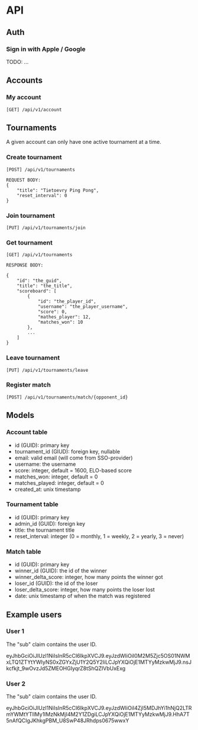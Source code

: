 # API

## Auth

### Sign in with Apple / Google

TODO: ...

## Accounts

### My account

```
[GET] /api/v1/account
```

## Tournaments

A given account can only have one active tournament at a time.

### Create tournament

```
[POST] /api/v1/tournaments

REQUEST BODY:
{
    "title": "Tietoevry Ping Pong",
    "reset_interval": 0
}
```

### Join tournament

```
[PUT] /api/v1/tournaments/join
```

### Get tournament

```
[GET] /api/v1/tournaments

RESPONSE BODY:

{
    "id": "the_guid",
    "title": "the_title",
    "scoreboard": [
        {
            "id": "the_player_id",
            "username": "the_player_username",
            "score": 0,
            "mathes_player": 12,
            "matches_won": 10
        },
        ...
    ]
}
```

### Leave tournament

```
[PUT] /api/v1/tournaments/leave
```

### Register match

```
[POST] /api/v1/tournaments/match/{opponent_id}
```

## Models

### Account table

* id (GUID): primary key
* tournament_id (GIUD): foreign key, nullable
* email: valid email (will come from SSO-provider)
* username: the username
* score: integer, default = 1600, ELO-based score
* matches_won: integer, default = 0
* matches_played: integer, default = 0
* created_at: unix timestamp

### Tournament table

* id (GUID): primary key
* admin_id (GUID): foreign key
* title: the tournament title
* reset_interval: integer (0 = monthly, 1 = weekly, 2 = yearly, 3 = never)

### Match table

* id (GUID): primary key
* winner_id (GUID): the id of the winner
* winner_delta_score: integer, how many points the winner got
* loser_id (GUID): the id of the loser
* loser_delta_score: integer, how many points the loser lost
* date: unix timestamp of when the match was registered

## Example users

### User 1

The "sub" claim contains the user ID.

eyJhbGciOiJIUzI1NiIsInR5cCI6IkpXVCJ9.eyJzdWIiOiI0M2M5Zjc5OS01NWMxLTQ1ZTYtYWIyNS0xZGYxZjU1Y2Q5Y2IiLCJpYXQiOjE1MTYyMzkwMjJ9.nsJkcfkjt_9wOvzJd5ZMEOHGIyqrZ8tShQZIVbUxExg 

### User 2

The "sub" claim contains the user ID.

eyJhbGciOiJIUzI1NiIsInR5cCI6IkpXVCJ9.eyJzdWIiOiI4ZjI5MDJhYi1hNjQ2LTRmYWMtYTllMy1lMzNkMjI4M2Y1ZDgiLCJpYXQiOjE1MTYyMzkwMjJ9.HhA7T5nAfQCIgJKhkgPBM_U8SwP48JRhdps0675wwxY

